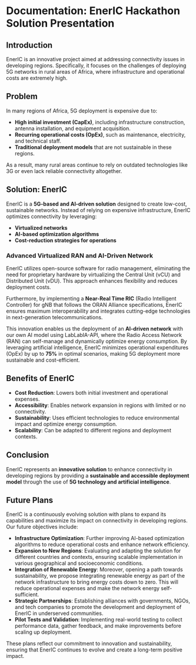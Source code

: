 # Documentation: EnerIC Hackathon Solution Presentation  

## Introduction  

EnerIC is an innovative project aimed at addressing connectivity issues in developing regions. Specifically, it focuses on the challenges of deploying 5G networks in rural areas of Africa, where infrastructure and operational costs are extremely high.  

## Problem  

In many regions of Africa, 5G deployment is expensive due to:  

- **High initial investment (CapEx)**, including infrastructure construction, antenna installation, and equipment acquisition.  
- **Recurring operational costs (OpEx)**, such as maintenance, electricity, and technical staff.  
- **Traditional deployment models** that are not sustainable in these regions.  

As a result, many rural areas continue to rely on outdated technologies like 3G or even lack reliable connectivity altogether.  

## Solution: EnerIC  

EnerIC is a **5G-based and AI-driven solution** designed to create low-cost, sustainable networks. Instead of relying on expensive infrastructure, EnerIC optimizes connectivity by leveraging:  

- **Virtualized networks**  
- **AI-based optimization algorithms**  
- **Cost-reduction strategies for operations**  

### Advanced Virtualized RAN and AI-Driven Network  

EnerIC utilizes open-source software for radio management, eliminating the need for proprietary hardware by virtualizing the Central Unit (vCU) and Distributed Unit (vDU). This approach enhances flexibility and reduces deployment costs.  

Furthermore, by implementing a **Near-Real Time RIC** (Radio Intelligent Controller) for gNB that follows the ORAN Alliance specifications, EnerIC ensures maximum interoperability and integrates cutting-edge technologies in next-generation telecommunications.  

This innovation enables us the deployment of an **AI-driven network** with our own AI model using LabLabIA-API, where the Radio Access Network (RAN) can self-manage and dynamically optimize energy consumption. By leveraging artificial intelligence, EnerIC minimizes operational expenditures (OpEx) by up to **75%** in optimal scenarios, making 5G deployment more sustainable and cost-efficient.  

## Benefits of EnerIC  

- **Cost Reduction**: Lowers both initial investment and operational expenses.  
- **Accessibility**: Enables network expansion in regions with limited or no connectivity.  
- **Sustainability**: Uses efficient technologies to reduce environmental impact and optimize energy consumption.  
- **Scalability**: Can be adapted to different regions and deployment contexts.  

## Conclusion  

EnerIC represents an **innovative solution** to enhance connectivity in developing regions by providing a **sustainable and accessible deployment model** through the use of **5G technology and artificial intelligence**.  

## Future Plans  

EnerIC is a continuously evolving solution with plans to expand its capabilities and maximize its impact on connectivity in developing regions. Our future objectives include:  

- **Infrastructure Optimization**: Further improving AI-based optimization algorithms to reduce operational costs and enhance network efficiency.  
- **Expansion to New Regions**: Evaluating and adapting the solution for different countries and contexts, ensuring scalable implementation in various geographical and socioeconomic conditions.  
- **Integration of Renewable Energy**: Moreover, opening a path towards sustainability, we propose integrating renewable energy as part of the network infrastructure to bring energy costs down to zero. This will reduce operational expenses and make the network energy self-sufficient.  
- **Strategic Partnerships**: Establishing alliances with governments, NGOs, and tech companies to promote the development and deployment of EnerIC in underserved communities.  
- **Pilot Tests and Validation**: Implementing real-world testing to collect performance data, gather feedback, and make improvements before scaling up deployment.  

These plans reflect our commitment to innovation and sustainability, ensuring that EnerIC continues to evolve and create a long-term positive impact.
